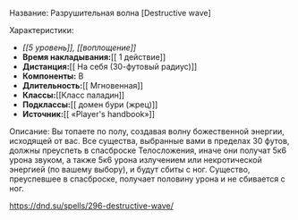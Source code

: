 Название: Разрушительная волна \[Destructive wave] 

Характеристики:
- *[[5 уровень]], [[воплощение]]*
- **Время накладывания:**[[ 1 действие]]
- **Дистанция:**[[ На себя (30-футовый радиус)]]
- **Компоненты:** В
- **Длительность:**[[ Мгновенная]]
- **Классы:**[[Класс  паладин]]
- **Подклассы:**[[ домен бури (жрец)]]
- **Источник:**[[ «Player's handbook»]]

Описание:
Вы топаете по полу, создавая волну божественной энергии, исходящей от вас. Все существа, выбранные вами в пределах 30 футов, должны преуспеть в спасброске Телосложения, иначе они получат 5к6 урона звуком, а также 5к6 урона излучением или некротической энергией (по вашему выбору), и будут сбиты с ног. Существо, преуспевшее в спасброске, получает половину урона и не сбивается с ног.

https://dnd.su/spells/296-destructive-wave/